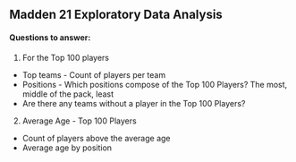 ## Madden 21 Exploratory Data Analysis

#### Questions to answer:

1. For the Top 100 players
  + Top teams - Count of players per team
  + Positions - Which positions compose of the Top 100 Players? The most, middle of the pack, least
  + Are there any teams without a player in the Top 100 Players?

2. Average Age - Top 100 Players
  + Count of players above the average age
  + Average age by position
